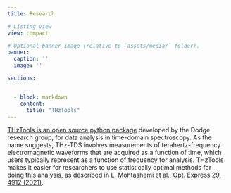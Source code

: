 ```yaml
---
title: Research

# Listing view
view: compact

# Optional banner image (relative to `assets/media/` folder).
banner:
  caption: ''
  image: ''

sections:


  - block: markdown
    content:
      title: "THzTools"
---
```

[THzTools is an open source python package](https://dodge-research-group.github.io/thztools/) developed by the Dodge research group, for data analysis in time-domain spectroscopy. As the name suggests, THz-TDS involves measurements of terahertz-frequency electromagnetic waveforms that are acquired as a function of time, which users typically represent as a function of frequency for analysis. THzTools makes it easier for researchers to use statistically optimal methods for doing this analysis, as described in [L. Mohtashemi et al., Opt. Express 29, 4912 (2021)](https://opg.optica.org/oe/fulltext.cfm?uri=oe-29-4-4912&id=447079).
 

